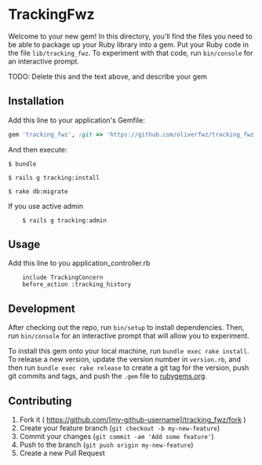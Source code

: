 # TrackingFwz

Welcome to your new gem! In this directory, you'll find the files you need to be able to package up your Ruby library into a gem. Put your Ruby code in the file `lib/tracking_fwz`. To experiment with that code, run `bin/console` for an interactive prompt.

TODO: Delete this and the text above, and describe your gem

## Installation

Add this line to your application's Gemfile:

```ruby
gem 'tracking_fwz', :git => 'https://github.com/oliverfwz/tracking_fwz.git'
```

And then execute:

    $ bundle

    $ rails g tracking:install

    $ rake db:migrate

If you use active admin
		
		$ rails g tracking:admin

## Usage

Add this line to you application_controller.rb

		include TrackingConcern
		before_action :tracking_history

## Development

After checking out the repo, run `bin/setup` to install dependencies. Then, run `bin/console` for an interactive prompt that will allow you to experiment.

To install this gem onto your local machine, run `bundle exec rake install`. To release a new version, update the version number in `version.rb`, and then run `bundle exec rake release` to create a git tag for the version, push git commits and tags, and push the `.gem` file to [rubygems.org](https://rubygems.org).

## Contributing

1. Fork it ( https://github.com/[my-github-username]/tracking_fwz/fork )
2. Create your feature branch (`git checkout -b my-new-feature`)
3. Commit your changes (`git commit -am 'Add some feature'`)
4. Push to the branch (`git push origin my-new-feature`)
5. Create a new Pull Request
